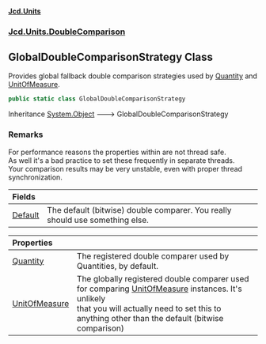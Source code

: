 #### [Jcd.Units](index.md 'index')
### [Jcd.Units.DoubleComparison](Jcd.Units.DoubleComparison.md 'Jcd.Units.DoubleComparison')

## GlobalDoubleComparisonStrategy Class

Provides global fallback double comparison strategies used by [Quantity](Jcd.Units.DoubleComparison.GlobalDoubleComparisonStrategy.Quantity.md 'Jcd.Units.DoubleComparison.GlobalDoubleComparisonStrategy.Quantity') and  
[UnitOfMeasure](Jcd.Units.DoubleComparison.GlobalDoubleComparisonStrategy.UnitOfMeasure.md 'Jcd.Units.DoubleComparison.GlobalDoubleComparisonStrategy.UnitOfMeasure').

```csharp
public static class GlobalDoubleComparisonStrategy
```

Inheritance [System.Object](https://docs.microsoft.com/en-us/dotnet/api/System.Object 'System.Object') &#129106; GlobalDoubleComparisonStrategy

### Remarks
For performance reasons the properties within are not thread safe.  
As well it's a bad practice to set these frequently in separate threads.  
Your comparison results may be very unstable, even with proper thread synchronization.

| Fields | |
| :--- | :--- |
| [Default](Jcd.Units.DoubleComparison.GlobalDoubleComparisonStrategy.Default.md 'Jcd.Units.DoubleComparison.GlobalDoubleComparisonStrategy.Default') | The default (bitwise) double comparer. You really should use something else. |

| Properties | |
| :--- | :--- |
| [Quantity](Jcd.Units.DoubleComparison.GlobalDoubleComparisonStrategy.Quantity.md 'Jcd.Units.DoubleComparison.GlobalDoubleComparisonStrategy.Quantity') | The registered double comparer used by Quantities, by default. |
| [UnitOfMeasure](Jcd.Units.DoubleComparison.GlobalDoubleComparisonStrategy.UnitOfMeasure.md 'Jcd.Units.DoubleComparison.GlobalDoubleComparisonStrategy.UnitOfMeasure') | The globally registered double comparer used for comparing [UnitOfMeasure](Jcd.Units.DoubleComparison.GlobalDoubleComparisonStrategy.UnitOfMeasure.md 'Jcd.Units.DoubleComparison.GlobalDoubleComparisonStrategy.UnitOfMeasure') instances. It's unlikely<br/>that you will actually need to set this to anything other than the default (bitwise comparison) |
